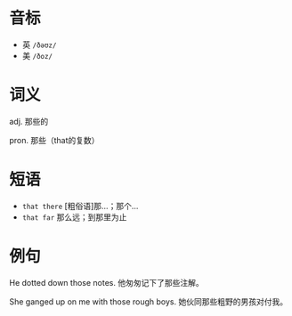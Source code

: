 # 音标

- 英 `/ðəʊz/`
- 美 `/ðoz/`

# 词义

adj. 那些的


pron. 那些（that的复数）


# 短语

- `that there` [粗俗语]那…；那个…
- `that far` 那么远；到那里为止

# 例句

He dotted down those notes.
他匆匆记下了那些注解。

She ganged up on me with those rough boys.
她伙同那些粗野的男孩对付我。


